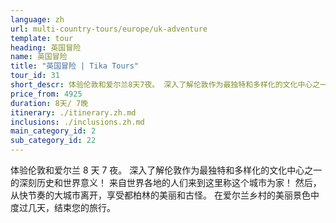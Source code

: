 ```yaml
---
language: zh
url: multi-country-tours/europe/uk-adventure
template: tour
heading: 英国冒险
name: 英国冒险
title: "英国冒险 | Tika Tours"
tour_id: 31
short_descr: 体验伦敦和爱尔兰8天7夜。 深入了解伦敦作为最独特和多样化的文化中心之一的深刻历史和世界意义！ 来自世界各地的人们
price_from: 4925
duration: 8天/ 7晚
itinerary: ./itinerary.zh.md
inclusions: ./inclusions.zh.md
main_category_id: 2
sub_category_id: 22
---
```


体验伦敦和爱尔兰 8 天 7 夜。 深入了解伦敦作为最独特和多样化的文化中心之一的深刻历史和世界意义！ 来自世界各地的人们来到这里称这个城市为家！ 然后，从快节奏的大城市离开，享受都柏林的美丽和古怪。
在爱尔兰乡村的美丽景色中度过几天，结束您的旅行。

